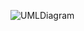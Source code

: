 ![UMLDiagram](https://github.com/N0T-A-NUMB3R/PokemonReviewAppWebApi/assets/32098270/df6fe2bc-d4e8-4ec8-b27b-8c25095ea306)
